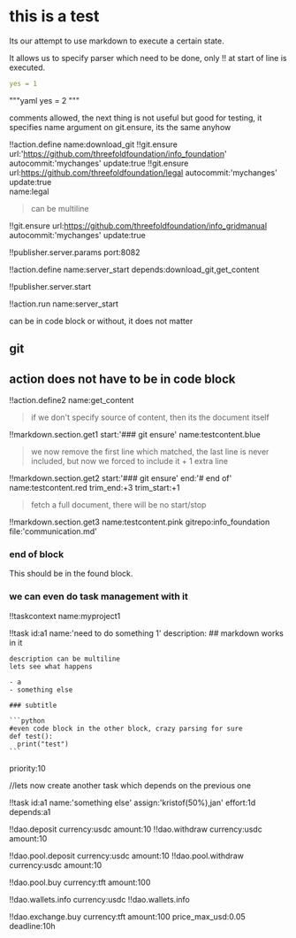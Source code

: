 # this is a test

Its our attempt to use markdown to execute a certain state.

It allows us to specify parser which need to be done, only !! at start of line is executed.

```yaml
yes = 1
```

"""yaml
yes = 2
"""

comments allowed, the next thing is not useful but good for testing, it specifies name argument on git.ensure, its the same anyhow

!!action.define name:download_git
!!git.ensure url:'https://github.com/threefoldfoundation/info_foundation' autocommit:'mychanges' update:true
!!git.ensure url:https://github.com/threefoldfoundation/legal autocommit:'mychanges' update:true  
  name:legal

> can be multiline

!!git.ensure url:https://github.com/threefoldfoundation/info_gridmanual 
    autocommit:'mychanges'
    update:true

<!-- comments should not stop -->

!!publisher.server.params port:8082

!!action.define name:server_start depends:download_git,get_content

!!publisher.server.start

!!action.run name:server_start

can be in code block or without, it does not matter

## git

<!-- Means a git command, 

### git ensure

makes sure a git repo is on system. -->


## action does not have to be in code block

!!action.define2 name:get_content

> if we don't specify source of content, then its the document itself

!!markdown.section.get1 start:'### git ensure' name:testcontent.blue

> we now remove the first line which matched, the last line is never included, but now we forced to include it + 1 extra line

!!markdown.section.get2 start:'### git ensure' end:'# end of' name:testcontent.red trim_end:+3 trim_start:+1

> fetch a full document, there will be no start/stop

!!markdown.section.get3 name:testcontent.pink gitrepo:info_foundation 
    file:'communication.md'

### end of block

This should be in the found block.

### we can even do task management with it


!!taskcontext name:myproject1

!!task id:a1 
  name:'need to do something 1'
  description:
    ## markdown works in it
  
    description can be multiline
    lets see what happens
  
    - a
    - something else
  
    ### subtitle
  
    ```python
    #even code block in the other block, crazy parsing for sure
    def test():
      print("test")
    ```
  priority:10


//lets now create another task which depends on the previous one

!!task id:a1 name:'something else' assign:'kristof(50%),jan' effort:1d 
    depends:a1  

!!dao.deposit currency:usdc amount:10
!!dao.withdraw currency:usdc amount:10

!!dao.pool.deposit currency:usdc amount:10
!!dao.pool.withdraw currency:usdc amount:10

!!dao.pool.buy  currency:tft amount:100

!!dao.wallets.info currency:usdc 
!!dao.wallets.info 

!!dao.exchange.buy currency:tft amount:100 price_max_usd:0.05 deadline:10h

